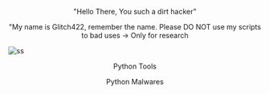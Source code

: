 
<p align="center">"Hello There,
       You such a dirt hacker"</p align="center">
 
<p align="center">"My name is Glitch422, remember the name.
  Please DO NOT use my scripts to bad uses -> Only for research</p align="center">
       

<img src="https://betanews.com/wp-content/uploads/2014/05/Hacker.jpg" alt="ss"/>
  
<p align="center">Python Tools</p align="center">
<a herf="https://github.com/IdanPIL/Python-Malwares"</a>
  
<p align="center">Python Malwares</p align="center">
<a herf="https://github.com/IdanPIL/Python-Malwares"</a>
